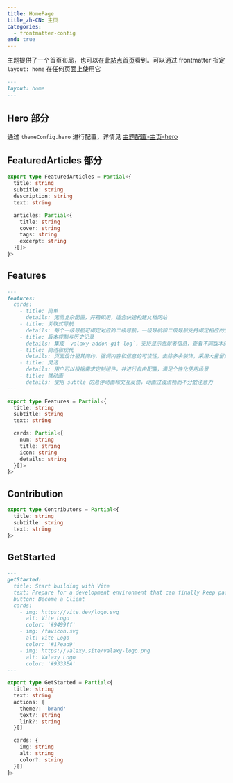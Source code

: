 ```yaml
---
title: HomePage
title_zh-CN: 主页
categories:
  - frontmatter-config
end: true
---
```


主题提供了一个首页布局，也可以在[此站点首页](http://oceanus.wrxinyue.org/)看到。可以通过 frontmatter 指定 `layout: home` 在任何页面上使用它

```md
---
layout: home
---
```

## Hero 部分

通过 `themeConfig.hero` 进行配置，详情见 [主题配置-主页-hero](/reference/theme-config/home-page)

## FeaturedArticles 部分

```ts
export type FeaturedArticles = Partial<{
  title: string
  subtitle: string
  description: string
  text: string

  articles: Partial<{
    title: string
    cover: string
    tags: string
    excerpt: string
  }[]>
}>
```

## Features

```md
---
features:
  cards:
    - title: 简单
      details: 无需复杂配置，开箱即用，适合快速构建文档网站
    - title: 关联式导航
      details: 每个一级导航可绑定对应的二级导航，一级导航和二级导航支持绑定相应的侧边栏，形成清晰的导航结构
    - title: 版本控制与历史记录
      details: 集成 `valaxy-addon-git-log`，支持显示贡献者信息，查看不同版本的更改记录以及历史内容，便于追踪内容演变
    - title: 简洁和现代
      details: 页面设计极其简约，强调内容和信息的可读性，去除多余装饰，采用大量留白以突出主要内容
    - title: 灵活
      details: 用户可以根据需求定制组件，并进行自由配置，满足个性化使用场景
    - title: 微动画
      details: 使用 subtle 的悬停动画和交互反馈，动画过渡流畅而不分散注意力
---
```

```ts
export type Features = Partial<{
  title: string
  subtitle: string
  text: string

  cards: Partial<{
    num: string
    title: string
    icon: string
    details: string
  }[]>
}>
```

## Contribution

```ts
export type Contributors = Partial<{
  title: string
  subtitle: string
  text: string
}>
```

## GetStarted

```md
---
getStarted:
  title: Start building with Vite
  text: Prepare for a development environment that can finally keep pace with the speed of your mind.
  button: Become a Client
  cards:
    - img: https://vite.dev/logo.svg
      alt: Vite Logo
      color: '#9499ff'
    - img: /favicon.svg
      alt: Vite Logo
      color: '#17ead9'
    - img: https://valaxy.site/valaxy-logo.png
      alt: Valaxy Logo
      color: '#9333EA'
---
```

```ts
export type GetStarted = Partial<{
  title: string
  text: string
  actions: {
    theme?: 'brand'
    text?: string
    link?: string
  }[]

  cards: {
    img: string
    alt: string
    color?: string
  }[]
}>
```

